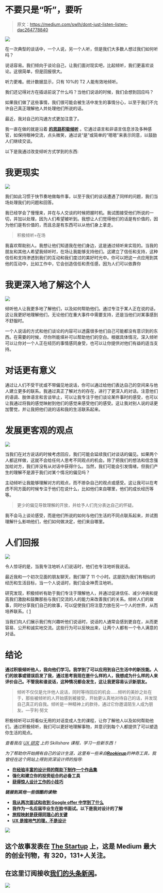 # 不要只是“听”，要听

> 原文：<https://medium.com/swlh/dont-just-listen-listen-dac264778840>

![](img/25b8470818963810b416b852b6a2a4c7.png)

在一次典型的谈话中，一个人说，另一个人听，但是我们大多数人想过我们如何听吗？

说话容易。我们倾向于谈论自己，让我们面对现实吧，比起倾听，我们更喜欢谈论。这很简单，但是回报很大。

听力更难。统计数据显示，只有 10%的 T2 人能有效地倾听。

我们还记得对方在插话前说了什么吗？当他们说话的时候，我们会想到回应吗？

如果我们做了这些事情，我们很可能会被生活中发生的事情分心，以至于我们不允许自己真正理解他人并处理他们所说的话。

最近，我对自己的沟通方式更加注意了。

我一直在做的就是沿着 [**的思路积极倾听**](https://www.skillsyouneed.com/ips/active-listening.html) 。它通过语言和非语言信息涉及多种感官，如保持眼神交流，点头微笑，通过说“是”或简单的“嗯嗯”来表示同意，以鼓励人们继续交谈。

以下是我通过改变倾听方式学到的东西:

# 我更现实

![](img/eb2e9b09507ca4efa1e4cb372d194ea7.png)

我们如此习惯于快节奏地做每件事，以至于我们的谈话遭遇了同样的问题，我们当场处理我们的问题和回答。

我已经学会了慢慢来，并在与人交谈的时候把握时机。我试图接受他们所说的一切，并加以处理，因为人们希望被听到。我想让人们觉得他们的话是有价值的，因为他们是有价值的，而且总是有东西可以从他们身上拿走。

> 积极倾听=在场

我喜欢帮助别人。我想让他们知道我在他们身边，这是通过倾听来实现的。当我的朋友和其他人希望我倾听时，在场让我能够支持他们。这建立了信任和支持，这种信任和支持渗透到我们的互动和我们度过的美好时光中。你可以把这一点应用到其他的互动中，比如工作中，它会创造信任和责任感，因为人们可以依靠你

# 我更深入地了解这个人

![](img/b8669b11f98a30396902873c83c8fdfa.png)

倾听他人让我更多地了解他们，以及如何帮助他们。通过专注于某人正在说的话，这让我更好地理解他们，无论他们在重大事件中需要支持，还是当他们对某事感到不舒服时。

一个人说话的方式和他们谈论的内容可以透露很多他们自己可能都没有意识到的东西。在需要的时候，尽你所能填补可以帮助他们的空白。根据具体情况，深入倾听可以让你对一个人正在经历的事情感同身受，也可以让你提供对他们有益的适当支持。

# 对话更有意义

通过让人们不受干扰或不带偏见地说话，你可以通过给他们表达自己的空间来与他人建立更多的联系。我通过真正了解对方的存在，进行了更深入的对话。注意他们的语调、肢体语言和言谈举止，可以让我专注于他们谈论某件事时的感受，也可以让我通过将我的感觉映射到他们的感觉来感受他们的感受。这让我对别人说的话更加警觉，并让我把他们说的话和我的生活联系起来。

# 发展更客观的观点

![](img/b41e5fcbb230b57cfdf8b73e841f6d7b.png)

当我们在对方说话的时候考虑回应，我们可能会延续我们对谈话的偏见。如果两个人都这样做，这就不会给任何人思考不同观点的机会。除了把我们的想法和信念强加给对方，我们并没有从对话中获得什么。当然，我们可能会引发情绪，但我们产生的理解不是源于我们对某个情况的偏见吗？

主动倾听让我能够理解对方的观点，而不掺杂自己的观点或感受。这让我可以在考虑不同方面的时候专注于他们在说什么，比如他们来自哪里，他们的成长经历等等。

> 更少的偏见导致理解的开放，并给予人们充分表达自己的怀疑。

我不会马上谈论感受，而是他们所说的如何与他们生活的不同点联系起来，并试图理解什么影响他们，他们如何做决定，他们来自哪里。

# 人们回报

![](img/c419e7fec1d62c0e2aa8398a0688bdcc.png)

令人惊讶的是，当我专注地听人们说话时，他们也专注地听我说话。

最近我和一个初次见面的朋友聊天，我们聊了 11 个小时。这是因为我们有相似的经历和生活目标，当一个人说话时，我们会全神贯注地听。

研究发现，积极倾听有助于我们专注于理解他人，并通过促进信任、减少冲突和提高我们激励和鼓舞那些与我们交流的人的能力来改善我们的关系。倾听人们的故事，同时分享我们自己的故事，可以促使我们将注意力放在另一个人的世界，从而培养联系。( [1](https://www.psychologytoday.com/us/blog/the-right-balance/201610/are-you-really-listening-or-just-waiting-talk)

当我们向人们展示我们有兴趣听他们说话时，说话的人通常会感到更自在，从而更容易、公开和诚实地交流。这些行为可以反映出来，让两个人都有一个令人满意的对话。

# 结论

**通过积极倾听他人，我向他们学习。我学到了可以应用到自己生活中的新技能。人们的故事或错误启发了我，通过思考我现在是什么样的人，我想成为什么样的人来评价自己。不管我和谁说话，这种情况都会发生，这让我更容易认识新朋友。**

> 倾听不仅仅是允许他人说话，同时等待回应的机会……倾听的美妙之处在于，那些被倾听的人开始感到被接受，开始更认真地对待自己的话，并发现自己真正的自我。倾听是一种精神上的款待，通过它你邀请陌生人成为朋友。—亨利·努文

积极倾听可以将看似无用的对话变成人生的课程，让你了解他人以及如何帮助他们。通过积极倾听，我们可以更好地理解事物，并意识到每个人都提供了可以塑造你生活的观点。

*查看我在* [*UX 研究*](http://skl.sh/2nal9ZT) *上的 Skillshare 课程，学习一些新东西！*

*为了帮助你开始拥有自己的设计生涯，这里有一些来自*[***Rookieup***](https://transactions.sendowl.com/stores/8000/107314)*的神奇工具，我曾经在这个网站上得到资深设计师的指导:*

*   [**在经验丰富的设计师的帮助下制作一个作品集**](https://transactions.sendowl.com/stores/8221/107314)
*   [](https://transactions.sendowl.com/stores/8219/107314)**强化和建立你的投资组合的必备工具**
*   **[**获得惊人设计工作的小技巧**](https://transactions.sendowl.com/stores/8222/107314)**

***链接到其他一些很酷的读物:***

*   **[**我从两次面试和收到 Google offer 中学到了什么**](/google-design/what-i-learned-from-interviewing-and-receiving-offers-from-google-two-times-e1d1a7b715bc)**
*   **我作为一名应届毕业生在脸书面试。以下是我对设计的了解**
*   **[**旅程映射是获得同理心的关键**](https://uxplanet.org/journey-mapping-is-key-to-gaining-empathy-1da5b54655e1)**
*   **[**UX 是接地气的理，不是设计**](https://uxplanet.org/ux-is-grounded-in-rationale-not-design-49e8f77b8f58)**

**[![](img/308a8d84fb9b2fab43d66c117fcc4bb4.png)](https://medium.com/swlh)**

## **这个故事发表在 [The Startup](https://medium.com/swlh) 上，这是 Medium 最大的创业刊物，有 320，131+人关注。**

## **在这里订阅接收[我们的头条新闻](http://growthsupply.com/the-startup-newsletter/)。**

**[![](img/b0164736ea17a63403e660de5dedf91a.png)](https://medium.com/swlh)**